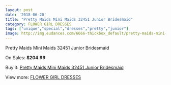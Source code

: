 ```yaml
---
layout: post
date: '2018-06-20'
title: "Pretty Maids Mini Maids 32451 Junior Bridesmaid"
category: FLOWER GIRL DRESSES
tags: ["unique","special","dresses","pretty","junior"]
image: http://img.eudances.com/6666-thickbox_default/pretty-maids-mini-maids-32451-junior-bridesmaid.jpg
---
```

Pretty Maids Mini Maids 32451 Junior Bridesmaid

On Sales: **$204.99**
<a href="https://www.eudances.com/en/flower-girl-dresses/2464-pretty-maids-mini-maids-32451-junior-bridesmaid.html"><amp-img layout="responsive" width="600" height="600" src="//img.eudances.com/6666-thickbox_default/pretty-maids-mini-maids-32451-junior-bridesmaid.jpg" alt="Pretty Maids Mini Maids 32451 Junior Bridesmaid 0" /></a>

Buy it: [Pretty Maids Mini Maids 32451 Junior Bridesmaid](https://www.eudances.com/en/flower-girl-dresses/2464-pretty-maids-mini-maids-32451-junior-bridesmaid.html "Pretty Maids Mini Maids 32451 Junior Bridesmaid")

View more: [FLOWER GIRL DRESSES](https://www.eudances.com/en/30-flower-girl-dresses "FLOWER GIRL DRESSES")